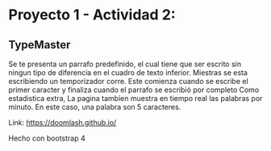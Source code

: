 # Proyecto 1 - Actividad 2:
##	TypeMaster

Se te presenta un parrafo predefinido, el cual tiene que ser escrito sin ningun tipo de diferencia en el cuadro de texto inferior. 
Miestras se esta escribiendo un temporizador corre. Este comienza cuando se escribe el primer caracter y finaliza cuando el parrafo se escribió por completo
Como estadistica extra, La pagina tambien muestra en tiempo real las palabras por minuto. En este caso, una palabra son 5 caracteres.

Link: https://doomlash.github.io/

Hecho con bootstrap 4
